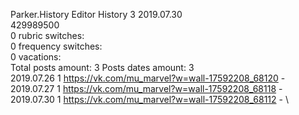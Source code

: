 Parker.History	Editor History 3 2019.07.30\
429989500\
0 rubric switches:\
0 frequency switches:\
0 vacations:\
Total posts amount: 3	Posts dates amount: 3\
2019.07.26 1 https://vk.com/mu_marvel?w=wall-17592208_68120 - \
2019.07.27 1 https://vk.com/mu_marvel?w=wall-17592208_68118 - \
2019.07.30 1 https://vk.com/mu_marvel?w=wall-17592208_68112 - \
